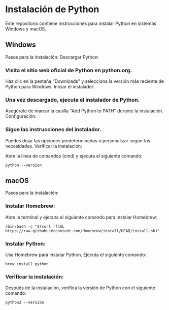 # Instalación de Python
Este repositorio contiene instrucciones para instalar Python en sistemas Windows y macOS.

## Windows
Pasos para la instalación:
Descargar Python:

### Visita el sitio web oficial de Python en python.org.
Haz clic en la pestaña "Downloads" y selecciona la versión más reciente de Python para Windows.
Iniciar el instalador:

### Una vez descargado, ejecuta el instalador de Python.
Asegúrate de marcar la casilla "Add Python to PATH" durante la instalación.
Configuración:

### Sigue las instrucciones del instalador.
Puedes dejar las opciones predeterminadas o personalizar según tus necesidades.
Verificar la instalación:

Abre la línea de comandos (cmd) y ejecuta el siguiente comando:
```
python --version
```

## macOS
Pasos para la instalación:
### Instalar Homebrew:
Abre la terminal y ejecuta el siguiente comando para instalar Homebrew:
```
/bin/bash -c "$(curl -fsSL https://raw.githubusercontent.com/Homebrew/install/HEAD/install.sh)"
```

### Instalar Python:
Usa Homebrew para instalar Python. Ejecuta el siguiente comando:
```
brew install python
```

### Verificar la instalación:
Después de la instalación, verifica la versión de Python con el siguiente comando:
```
python3 --version
```
